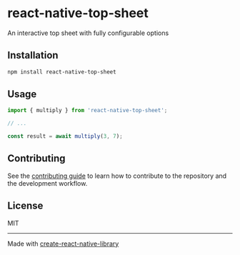 # react-native-top-sheet

An interactive top sheet with fully configurable options

## Installation

```sh
npm install react-native-top-sheet
```

## Usage

```js
import { multiply } from 'react-native-top-sheet';

// ...

const result = await multiply(3, 7);
```

## Contributing

See the [contributing guide](CONTRIBUTING.md) to learn how to contribute to the repository and the development workflow.

## License

MIT

---

Made with [create-react-native-library](https://github.com/callstack/react-native-builder-bob)
